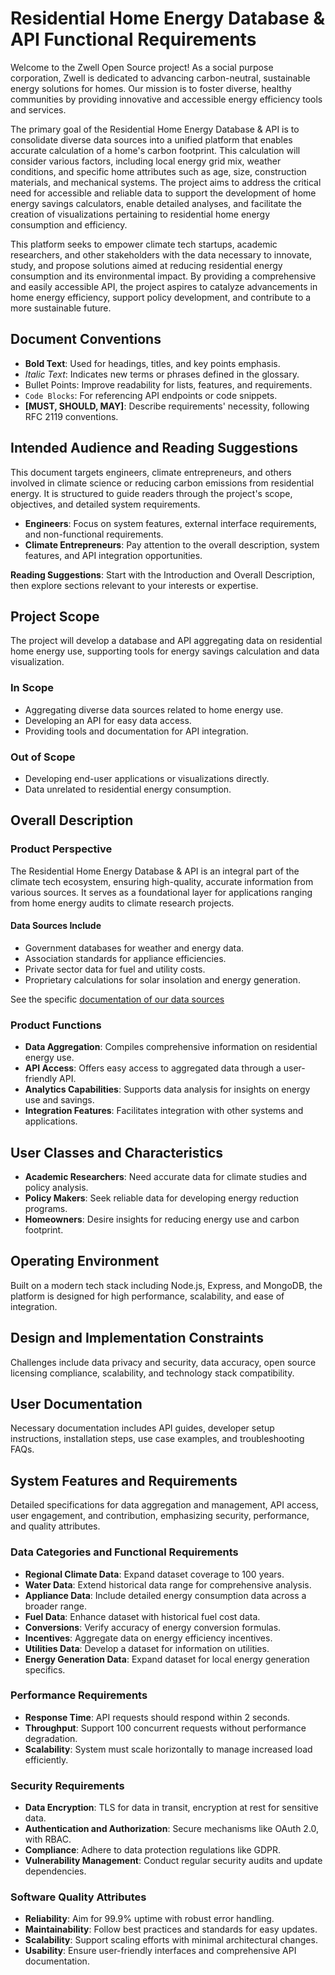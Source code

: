 # Residential Home Energy Database & API Functional Requirements
Welcome to the Zwell Open Source project! As a social purpose corporation, Zwell is dedicated to advancing carbon-neutral, sustainable energy solutions for homes. Our mission is to foster diverse, healthy communities by providing innovative and accessible energy efficiency tools and services.

The primary goal of the Residential Home Energy Database & API is to consolidate diverse data sources into a unified platform that enables accurate calculation of a home's carbon footprint. This calculation will consider various factors, including local energy grid mix, weather conditions, and specific home attributes such as age, size, construction materials, and mechanical systems. The project aims to address the critical need for accessible and reliable data to support the development of home energy savings calculators, enable detailed analyses, and facilitate the creation of visualizations pertaining to residential home energy consumption and efficiency.

This platform seeks to empower climate tech startups, academic researchers, and other stakeholders with the data necessary to innovate, study, and propose solutions aimed at reducing residential energy consumption and its environmental impact. By providing a comprehensive and easily accessible API, the project aspires to catalyze advancements in home energy efficiency, support policy development, and contribute to a more sustainable future.

## Document Conventions

- **Bold Text**: Used for headings, titles, and key points emphasis.
- *Italic Text*: Indicates new terms or phrases defined in the glossary.
- Bullet Points: Improve readability for lists, features, and requirements.
- `Code Blocks`: For referencing API endpoints or code snippets.
- **[MUST, SHOULD, MAY]**: Describe requirements' necessity, following RFC 2119 conventions.

## Intended Audience and Reading Suggestions

This document targets engineers, climate entrepreneurs, and others involved in climate science or reducing carbon emissions from residential energy. It is structured to guide readers through the project's scope, objectives, and detailed system requirements.

- **Engineers**: Focus on system features, external interface requirements, and non-functional requirements.
- **Climate Entrepreneurs**: Pay attention to the overall description, system features, and API integration opportunities.

**Reading Suggestions**: Start with the Introduction and Overall Description, then explore sections relevant to your interests or expertise.

## Project Scope

The project will develop a database and API aggregating data on residential home energy use, supporting tools for energy savings calculation and data visualization.

### In Scope

- Aggregating diverse data sources related to home energy use.
- Developing an API for easy data access.
- Providing tools and documentation for API integration.

### Out of Scope

- Developing end-user applications or visualizations directly.
- Data unrelated to residential energy consumption.

## Overall Description

### Product Perspective

The Residential Home Energy Database & API is an integral part of the climate tech ecosystem, ensuring high-quality, accurate information from various sources. It serves as a foundational layer for applications ranging from home energy audits to climate research projects.

#### Data Sources Include

- Government databases for weather and energy data.
- Association standards for appliance efficiencies.
- Private sector data for fuel and utility costs.
- Proprietary calculations for solar insolation and energy generation.

See the specific [documentation of our data sources](DOCUMENTATION.md)

### Product Functions

- **Data Aggregation**: Compiles comprehensive information on residential energy use.
- **API Access**: Offers easy access to aggregated data through a user-friendly API.
- **Analytics Capabilities**: Supports data analysis for insights on energy use and savings.
- **Integration Features**: Facilitates integration with other systems and applications.

## User Classes and Characteristics

- **Academic Researchers**: Need accurate data for climate studies and policy analysis.
- **Policy Makers**: Seek reliable data for developing energy reduction programs.
- **Homeowners**: Desire insights for reducing energy use and carbon footprint.

## Operating Environment

Built on a modern tech stack including Node.js, Express, and MongoDB, the platform is designed for high performance, scalability, and ease of integration.

## Design and Implementation Constraints

Challenges include data privacy and security, data accuracy, open source licensing compliance, scalability, and technology stack compatibility.

## User Documentation

Necessary documentation includes API guides, developer setup instructions, installation steps, use case examples, and troubleshooting FAQs.

## System Features and Requirements

Detailed specifications for data aggregation and management, API access, user engagement, and contribution, emphasizing security, performance, and quality attributes.

### Data Categories and Functional Requirements

- **Regional Climate Data**: Expand dataset coverage to 100 years.
- **Water Data**: Extend historical data range for comprehensive analysis.
- **Appliance Data**: Include detailed energy consumption data across a broader range.
- **Fuel Data**: Enhance dataset with historical fuel cost data.
- **Conversions**: Verify accuracy of energy conversion formulas.
- **Incentives**: Aggregate data on energy efficiency incentives.
- **Utilities Data**: Develop a dataset for information on utilities.
- **Energy Generation Data**: Expand dataset for local energy generation specifics.

### Performance Requirements

- **Response Time**: API requests should respond within 2 seconds.
- **Throughput**: Support 100 concurrent requests without performance degradation.
- **Scalability**: System must scale horizontally to manage increased load efficiently.

### Security Requirements

- **Data Encryption**: TLS for data in transit, encryption at rest for sensitive data.
- **Authentication and Authorization**: Secure mechanisms like OAuth 2.0, with RBAC.
- **Compliance**: Adhere to data protection regulations like GDPR.
- **Vulnerability Management**: Conduct regular security audits and update dependencies.

### Software Quality Attributes

- **Reliability**: Aim for 99.9% uptime with robust error handling.
- **Maintainability**: Follow best practices and standards for easy updates.
- **Scalability**: Support scaling efforts with minimal architectural changes.
- **Usability**: Ensure user-friendly interfaces and comprehensive API documentation.
